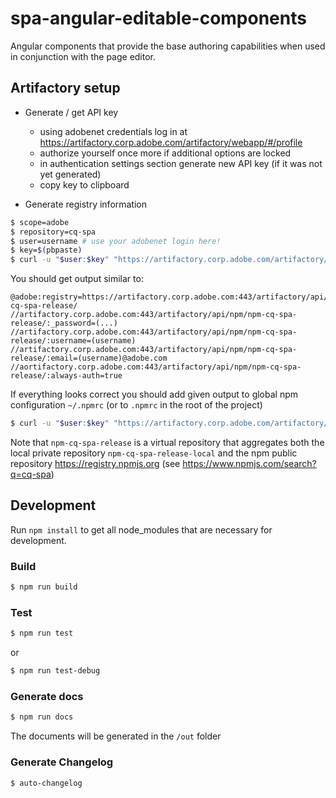 # spa-angular-editable-components
Angular components that provide the base authoring capabilities when used in conjunction with the page editor.


## Artifactory setup

- Generate / get API key
  - using adobenet credentials log in at https://artifactory.corp.adobe.com/artifactory/webapp/#/profile
  - authorize yourself once more if additional options are locked
  - in authentication settings section generate new API key (if it was not yet generated)
  - copy key to clipboard
  
- Generate registry information
```sh
$ scope=adobe
$ repository=cq-spa
$ user=username # use your adobenet login here!
$ key=$(pbpaste)
$ curl -u "$user:$key" "https://artifactory.corp.adobe.com/artifactory/api/npm/npm-${repository}-release/auth/${scope}"
```

You should get output similar to:
```
@adobe:registry=https://artifactory.corp.adobe.com:443/artifactory/api/npm/npm-cq-spa-release/
//artifactory.corp.adobe.com:443/artifactory/api/npm/npm-cq-spa-release/:_password=(...)
//artifactory.corp.adobe.com:443/artifactory/api/npm/npm-cq-spa-release/:username=(username)
//artifactory.corp.adobe.com:443/artifactory/api/npm/npm-cq-spa-release/:email=(username)@adobe.com
//aortifactory.corp.adobe.com:443/artifactory/api/npm/npm-cq-spa-release/:always-auth=true
```

If everything looks correct you should add given output to global npm configuration `~/.npmrc` (or to `.npmrc` in the root of the project)
```sh
$ curl -u "$user:$key" "https://artifactory.corp.adobe.com/artifactory/api/npm/npm-${repository}-release/auth/${scope}" >> ~/.npmrc
```

Note that `npm-cq-spa-release` is a virtual repository that aggregates both the local private repository `npm-cq-spa-release-local` and the npm public repository https://registry.npmjs.org (see https://www.npmjs.com/search?q=cq-spa)


## Development

Run `npm install` to get all node_modules that are necessary for development.

### Build

```sh
$ npm run build
```

### Test

```sh
$ npm run test
```
or
```sh
$ npm run test-debug
```

### Generate docs

```sh
$ npm run docs
```
The documents will be generated in the `/out` folder

### Generate Changelog
```sh
$ auto-changelog
```

